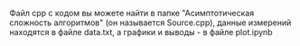 Файл cpp с кодом вы можете найти в папке "Асимптотическая сложность алгоритмов" (он называется Source.cpp), данные измерений находятся в файле data.txt, а графики и выводы - в файле plot.ipynb
